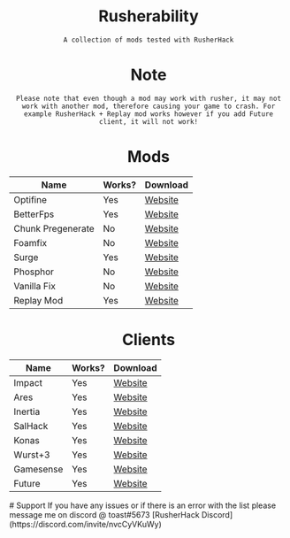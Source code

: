 <div align="center">





# Rusherability

  
  
  
  ` A collection of mods tested with RusherHack `




# Note

  
` Please note that even though a mod may work with rusher, it may not work with another mod, therefore causing your game to crash. For example RusherHack + Replay mod works however if you add Future client, it will not work! `


# Mods

| Name          | Works?        | Download   
| ------------- | ------------- | --------    |
| Optifine      | Yes         | [Website](https://optifine.net/adloadx?f=OptiFine_1.12.2_HD_U_G5.jar&x=1224)  |
| BetterFps        | Yes     | [Website](https://www.curseforge.com/minecraft/mc-mods/betterfps/)   |
| Chunk Pregenerate       | No     | [Website](https://www.curseforge.com/minecraft/mc-mods/chunkpregenerator/)   |
| Foamfix        | No     | [Website](https://www.curseforge.com/minecraft/mc-mods/foamfix-optimization-mod)   |
| Surge        | Yes     | [Website](https://www.curseforge.com/minecraft/mc-mods/surge)   |
| Phosphor        | No     | [Website](https://www.curseforge.com/minecraft/mc-mods/phosphor)   |
| Vanilla Fix        | No     | [Website](https://www.curseforge.com/minecraft/mc-mods/vanillafix)   |
| Replay Mod        | Yes     | [Website](https://www.replaymod.com/download/)   |


 # Clients

| Name          | Works?        | Download   
| ------------- | ------------- | --------    | 
| Impact        | Yes     | [Website](https://impactclient.net)   |
| Ares        | Yes     | [Website](https://aresclient.github.io/)   |
| Inertia        | Yes     | [Website](https://inertiaclient.com/)   |
| SalHack        | Yes     | [Website](https://salhack.com/)   |
| Konas        | Yes     | [Website](https://konasclient.com/)   |
| Wurst+3        | Yes     | [Website](https://github.com/TrvsF/wurst-plus-three)   |
| Gamesense        | Yes     | [Website](https://github.com/IUDevman/gamesense-client)   |
| Future        | Yes     | [Website](https://www.futureclient.net/)   |

  
  </div>
# Support
If you have any issues or if there is an error with the list please message me on discord @ toast#5673
[RusherHack Discord](https://discord.com/invite/nvcCyVKuWy)
